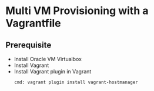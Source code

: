 # Multi VM Provisioning with a Vagrantfile

## Prerequisite
- Install Oracle VM Virtualbox
- Install Vagrant
- Install Vagrant plugin in Vagrant
   ```sh
   cmd: vagrant plugin install vagrant-hostmanager
   ```
